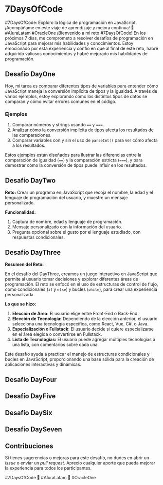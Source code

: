 # 7DaysOfCode
#7DaysOfCode: Exploro la lógica de programación en JavaScript. ¡Acompáñame en este viaje de aprendizaje y mejora continua! 🚀 #AluraLatam #OracleOne
¡Bienvenido a mi reto #7DaysOfCode! En los próximos 7 días, me comprometo a resolver desafíos de programación en JavaScript para mejorar mis habilidades y conocimientos. Estoy emocionado por esta experiencia y confío en que al final de este reto, habré adquirido valiosos conocimientos y habré mejorado mis habilidades de programación.
## Desafío DayOne

Hoy, mi tarea es comparar diferentes tipos de variables para entender cómo JavaScript maneja la conversión implícita de tipos y la igualdad. A través de varios ejemplos, estoy explorando cómo los distintos tipos de datos se comparan y cómo evitar errores comunes en el código.

### Ejemplos

1. Comparar números y strings usando `==` y `===`.
2. Analizar cómo la conversión implícita de tipos afecta los resultados de las comparaciones.
3. Comparar variables con y sin el uso de `parseInt()` para ver cómo afecta a los resultados.

Estos ejemplos están diseñados para ilustrar las diferencias entre la comparación de igualdad (`==`) y la comparación estricta (`===`), y para demostrar cómo la conversión de tipos puede influir en los resultados.


## Desafío DayTwo

**Reto:** Crear un programa en JavaScript que recoja el nombre, la edad y el lenguaje de programación del usuario, y muestre un mensaje personalizado. 

**Funcionalidad:**
1. Captura de nombre, edad y lenguaje de programación.
2. Mensaje personalizado con la información del usuario.
3. Pregunta opcional sobre el gusto por el lenguaje estudiado, con respuestas condicionales.


## Desafío DayThree

**Resumen del Reto:**

En el desafío del DayThree, creamos un juego interactivo en JavaScript que permite al usuario tomar decisiones y explorar diferentes áreas de programación. El reto se enfocó en el uso de estructuras de control de flujo, como condicionales (`if` y `else`) y bucles (`while`), para crear una experiencia personalizada.

**Lo que se hizo:**

1. **Elección de Área:** El usuario elige entre Front-End o Back-End.
2. **Elección de Tecnología:** Dependiendo de la elección anterior, el usuario selecciona una tecnología específica, como React, Vue, C#, o Java.
3. **Especialización o Fullstack:** El usuario decide si quiere especializarse en el área elegida o convertirse en Fullstack.
4. **Lista de Tecnologías:** El usuario puede agregar múltiples tecnologías a una lista, con comentarios sobre cada una.

Este desafío ayuda a practicar el manejo de estructuras condicionales y bucles en JavaScript, proporcionando una base sólida para la creación de aplicaciones interactivas y dinámicas.


## Desafío DayFour
## Desafío DayFive
## Desafío DaySix
## Desafío DaySeven

## Contribuciones

Si tienes sugerencias o mejoras para este desafío, no dudes en abrir un *issue* o enviar un *pull request*. Aprecio cualquier aporte que pueda mejorar la experiencia para todos los participantes.

#7DaysOfCode 🚀 #AluraLatam 🚀 #OracleOne

